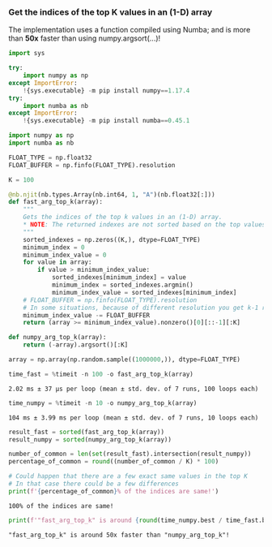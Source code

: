 ### Get the indices of the top K values in an (1-D) array
The implementation uses a function compiled using Numba; and is more than <b>50x</b> faster than using numpy.argsort(...)!


```python
import sys

try:
    import numpy as np
except ImportError:
    !{sys.executable} -m pip install numpy==1.17.4
try:
    import numba as nb
except ImportError:
    !{sys.executable} -m pip install numba==0.45.1

import numpy as np
import numba as nb
```


```python
FLOAT_TYPE = np.float32
FLOAT_BUFFER = np.finfo(FLOAT_TYPE).resolution

K = 100
```


```python
@nb.njit(nb.types.Array(nb.int64, 1, "A")(nb.float32[:]))
def fast_arg_top_k(array):
    """
    Gets the indices of the top k values in an (1-D) array.
    * NOTE: The returned indexes are not sorted based on the top values
    """
    sorted_indexes = np.zeros((K,), dtype=FLOAT_TYPE)
    minimum_index = 0
    minimum_index_value = 0
    for value in array:
        if value > minimum_index_value:
            sorted_indexes[minimum_index] = value
            minimum_index = sorted_indexes.argmin()
            minimum_index_value = sorted_indexes[minimum_index]
    # FLOAT_BUFFER = np.finfo(FLOAT_TYPE).resolution
    # In some situations, because of different resolution you get k-1 results - this is to avoid that!
    minimum_index_value -= FLOAT_BUFFER
    return (array >= minimum_index_value).nonzero()[0][::-1][:K]
```


```python
def numpy_arg_top_k(array):
    return (-array).argsort()[:K]
```


```python
array = np.array(np.random.sample((1000000,)), dtype=FLOAT_TYPE)
```


```python
time_fast = %timeit -n 100 -o fast_arg_top_k(array)
```

    2.02 ms ± 37 µs per loop (mean ± std. dev. of 7 runs, 100 loops each)



```python
time_numpy = %timeit -n 10 -o numpy_arg_top_k(array)
```

    104 ms ± 3.99 ms per loop (mean ± std. dev. of 7 runs, 10 loops each)



```python
result_fast = sorted(fast_arg_top_k(array))
result_numpy = sorted(numpy_arg_top_k(array))

number_of_common = len(set(result_fast).intersection(result_numpy))
percentage_of_common = round((number_of_common / K) * 100)

# Could happen that there are a few exact same values in the top K
# In that case there could be a few differences
print(f'{percentage_of_common}% of the indices are same!')
```

    100% of the indices are same!



```python
print(f'"fast_arg_top_k" is around {round(time_numpy.best / time_fast.best)}x faster than "numpy_arg_top_k"!')
```

    "fast_arg_top_k" is around 50x faster than "numpy_arg_top_k"!
